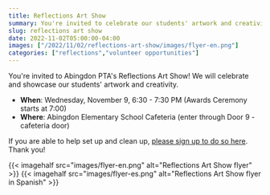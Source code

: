 ```yaml
--- 
title: Reflections Art Show
summary: You're invited to celebrate our students' artwork and creativity.
slug: reflections art show
date: 2022-11-02T05:00:00-04:00
images: ["/2022/11/02/reflections-art-show/images/flyer-en.png"]
categories: ["reflections","volunteer opportunities"]
---
```


You're invited to Abingdon PTA's Reflections Art Show! We will celebrate and showcase our students' artwork and creativity.

- **When**: Wednesday, November 9, 6:30 - 7:30 PM (Awards Ceremony starts at 7:00)
- **Where**: Abingdon Elementary School Cafeteria (enter through Door 9 - cafeteria door)

If you are able to help set up and clean up, [please sign up to do so here](https://www.signupgenius.com/go/30E0A44ACA72AA5FE3-reflections). Thank you!

{{< imagehalf src="images/flyer-en.png" alt="Reflections Art Show flyer" >}}
{{< imagehalf src="images/flyer-es.png" alt="Reflections Art Show flyer in Spanish" >}}